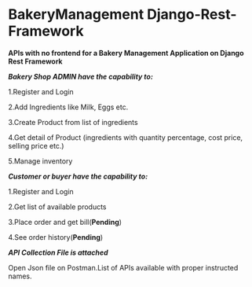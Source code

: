 # BakeryManagement Django-Rest-Framework
**APIs with no frontend for a Bakery Management Application on Django Rest Framework**


***Bakery Shop ADMIN have the capability to:***

  1.Register and Login

  2.Add Ingredients like Milk, Eggs etc.

  3.Create Product from list of ingredients

  4.Get detail of Product (ingredients with quantity percentage, cost price, selling price etc.)

  5.Manage inventory
  
  

***Customer or buyer have the capability to:***

  1.Register and Login

  2.Get list of available products

  3.Place order and get bill(**Pending**)

  4.See order history(**Pending**)
  


***API Collection File is attached***

Open Json file on Postman.List of APIs available with proper instructed names.
